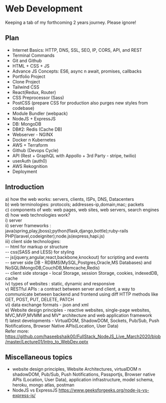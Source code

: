 # Web Development

Keeping a tab of my forthcoming 2 years journey. Please ignore!

## Plan

- Internet Basics: HTTP, DNS, SSL, SEO, IP, CORS, API, and REST
- Terminal Commands
- Git and Github
- HTML + CSS + JS
- Advance JS Concepts: ES6, async n await, promises, callbacks
- Portfolio Project
- Clone Project
- Tailwind CSS
- React(Redux, Router)
- CSS Preprocessor (Sass)
- PostCSS (prepare CSS for production also purges new styles from codebase)
- Module Bundler (webpack)
- NodeJS + ExpressJS
- DB: MongoDB
- DB#2: Redis (Cache DB)
- Webserver - NGINX
- Docker n Kubernetes
- AWS + Terraform
- Github (Devops Cycle)
- API (Rest + GraphQL with Appollo + 3rd Party - stripe, twilio)
- userAuth (auth0)
- AWS Rekognition
- Deployment

## Introduction

a) how the web works: servers, clients, ISPs, DNS, Datacenters  
b) web terminologies: protocols; addresses-ip,domain,mac; packets  
c) components of web: web pages, web sites, web servers, search engines  
d) how web technologies work?  
    i) server  
    ii) server frameworks : java(spring,play,jboss);python(flask,django,bottle);ruby-rails PHP(laravel,codeigniter);node.js(express,hapi.js)  
    iii) client side technologies:  
        -- html for markup or structure  
        -- css(SASS and LESS) for styling  
        -- js(jquery,angular,react,backbone,knockout) for scripting and events  
        -- server side DB - RDBMS(MySQL,Postgres,Oracle,MS Databases) and NoSQL(MongoDB,CouchDB,Memcache,Redis)  
        -- client side storage - local Storage, session Storage, cookies, indexedDB, cache  
    iv) types of websites : static, dynamic and responsive  
    v) RESTful APIs : a contract between server and client, a way to communicate between backend and frontend using diff HTTP methods like GET, POST, PUT, DELETE, PATCH  
    vi) data exchange formats - json and xml  
e) Website design principles - reactive websites, single-page websites, MVC,MVP,MVMM and MV* architecture and web application framework  
f) latest developments - VirtualDOM, ShadowDOM, Sockets, Pub/Sub, Push Notifications, Browser Native APIs(Location, User Data)  
Refer more: <https://github.com/haseebshaik00/FullStack_NodeJS_Live_March2020/blob/master/Lecture01/Intro_to_WebDev.pptx>

## Miscellaneous topics

- website design principles, Website Architectures, virtualDOM n shadowDOM, Pub/Sub, Push Notifications, Passportjs, Browser native APIs (Location, User Data), application infrastructure, model schema, heroku, mongo atlas, postman
- NodeJS vs ExpressJS <https://www.geeksforgeeks.org/node-js-vs-express-js/>
